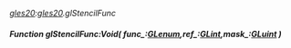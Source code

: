 _[gles20](../../modules/gles20/gles20-module.md):[gles20](../../modules/gles20/gles20-module.md).glStencilFunc_
##### Function glStencilFunc:Void( func_:[GLenum](../../modules/gles20/gles20-glenum.md),ref_:[GLint](../../modules/gles20/gles20-glint.md),mask_:[GLuint](../../modules/gles20/gles20-gluint.md) )
